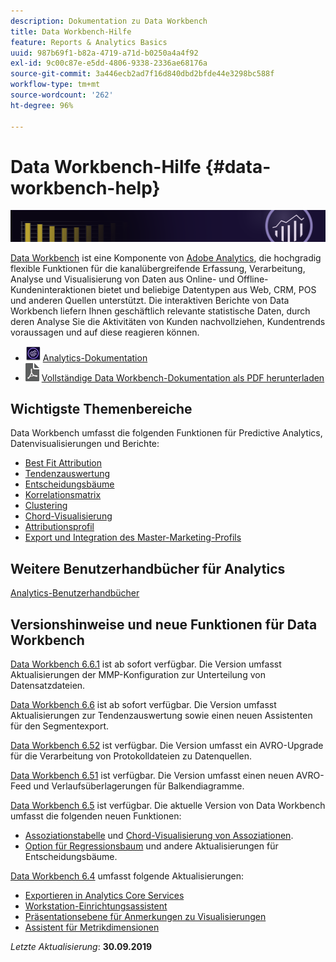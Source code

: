 ```yaml
---
description: Dokumentation zu Data Workbench
title: Data Workbench-Hilfe
feature: Reports & Analytics Basics
uuid: 987b69f1-b82a-4719-a71d-b0250a4a4f92
exl-id: 9c00c87e-e5dd-4806-9338-2336ae68176a
source-git-commit: 3a446ecb2ad7f16d840dbd2bfde44e3298bc588f
workflow-type: tm+mt
source-wordcount: '262'
ht-degree: 96%

---
```


# Data Workbench-Hilfe {#data-workbench-help}

![Banner](/help/home/assets/doc_banner_workbench.png)

[Data Workbench](https://www.adobe.com/solutions/digital-analytics/data-workbench.html) ist eine Komponente von [Adobe Analytics](https://www.adobe.com/solutions/digital-analytics.html), die hochgradig flexible Funktionen für die kanalübergreifende Erfassung, Verarbeitung, Analyse und Visualisierung von Daten aus Online- und Offline-Kundeninteraktionen bietet und beliebige Datentypen aus Web, CRM, POS und anderen Quellen unterstützt. Die interaktiven Berichte von Data Workbench liefern Ihnen geschäftlich relevante statistische Daten, durch deren Analyse Sie die Aktivitäten von Kunden nachvollziehen, Kundentrends voraussagen und auf diese reagieren können.

* ![Analytics-Symbol](assets/analytics-icon-24.png) [Analytics-Dokumentation](https://experienceleague.adobe.com/docs/analytics.html?lang=de)
* ![PDF-Symbol](assets/pdf_icon.png) [Vollständige Data Workbench-Dokumentation als PDF herunterladen](/help/home/assets/data-workbench.pdf)

## Wichtigste Themenbereiche

Data Workbench umfasst die folgenden Funktionen für Predictive Analytics, Datenvisualisierungen und Berichte:

* [Best Fit Attribution](/help/home/c-get-started/c-attribution-profiles/c-attrib-algorithmic/c-attrib-algorithmic.md)
* [Tendenzauswertung](/help/home/c-get-started/c-analysis-vis/c-visitor-propensity/c-visitor-propensity.md)
* [Entscheidungsbäume](/help/home/c-get-started/c-analysis-vis/c-decision-trees/c-decision-trees.md)
* [Korrelationsmatrix](/help/home/c-get-started/c-analysis-vis/c-correlation-analysis/c-correlation-analysis.md)
* [Clustering](/help/home/c-get-started/c-analysis-vis/c-visitor-cluster/c-visitor-cluster.md)
* [Chord-Visualisierung](/help/home/c-get-started/c-analysis-vis/c-chord-visualization.md)
* [Attributionsprofil](/help/home/c-get-started/c-attribution-profiles/c-rules-attrib/c-rules-attrib.md)
* [Export und Integration des Master-Marketing-Profils](/help/home/c-get-started/c-exp-data-seg-exp/c-mmp-integration.md)

## Weitere Benutzerhandbücher für Analytics

[Analytics-Benutzerhandbücher](https://experienceleague.adobe.com/docs/analytics.html)

## Versionshinweise und neue Funktionen für Data Workbench

[Data Workbench 6.6.1](/help/home/c-release-notes-insight/c-6-6-1.md) ist ab sofort verfügbar. Die Version umfasst Aktualisierungen der MMP-Konfiguration zur Unterteilung von Datensatzdateien.

[Data Workbench 6.6](/help/home/c-release-notes-insight/c-6-6.md) ist ab sofort verfügbar. Die Version umfasst Aktualisierungen zur Tendenzauswertung sowie einen neuen Assistenten für den Segmentexport.

[Data Workbench 6.52](/help/home/c-release-notes-insight/c-6-52.md) ist verfügbar. Die Version umfasst ein AVRO-Upgrade für die Verarbeitung von Protokolldateien zu Datenquellen.

[Data Workbench 6.51](/help/home/c-release-notes-insight/c-6-51.md) ist verfügbar. Die Version umfasst einen neuen AVRO-Feed und Verlaufsüberlagerungen für Balkendiagramme.

[Data Workbench 6.5](/help/home/c-release-notes-insight/c-6-5.md) ist verfügbar. Die aktuelle Version von Data Workbench umfasst die folgenden neuen Funktionen:

* [Assoziationstabelle](/help/home/c-get-started/c-analysis-vis/associations-visualization.md) und [Chord-Visualisierung von Assoziationen](/help/home/c-get-started/c-analysis-vis/associations-chord.md).
* [Option für Regressionsbaum](/help/home/c-get-started/c-analysis-vis/c-decision-trees/c-decision-trees-regression.md) und andere Aktualisierungen für Entscheidungsbäume.

[Data Workbench 6.4](/help/home/c-release-notes-insight/c-6-4/c-6-4.md) umfasst folgende Aktualisierungen:

* [Exportieren in Analytics Core Services](/help/home/c-release-notes-insight/c-6-4/dwb-crs-integration.md)
* [Workstation-Einrichtungsassistent](/help/home/c-install-insight/install-setup/dwb-client-installer.md)
* [Präsentationsebene für Anmerkungen zu Visualisierungen](/help/home/c-get-started/c-vis/c-present-layer.md)
* [Assistent für Metrikdimensionen](/help/home/c-get-started/c-vis/dwb-create-metricdim/dwb-create-metricdim.md)

*Letzte Aktualisierung*: **30.09.2019**
